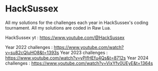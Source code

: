 # HackSussex
All my solutions for the challenges each year in HackSussex's coding tournament. All my solutions are coded in Raw Lua.

HackSussex yt : https://www.youtube.com/@HackSussex

Year 2022 challenges : https://www.youtube.com/watch?v=su82cQIuHO8&t=1393s
Year 2023 challenges : https://www.youtube.com/watch?v=yPifHEfu4Qs&t=8712s
Year 2024 challenges : https://www.youtube.com/watch?v=VixYfv0UEyE&t=1364s
